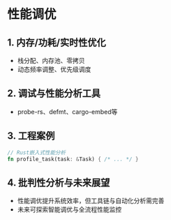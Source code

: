 # 性能调优

## 1. 内存/功耗/实时性优化

- 栈分配、内存池、零拷贝
- 动态频率调整、优先级调度

## 2. 调试与性能分析工具

- probe-rs、defmt、cargo-embed等

## 3. 工程案例

```rust
// Rust嵌入式性能分析
fn profile_task(task: &Task) { /* ... */ }
```

## 4. 批判性分析与未来展望

- 性能调优提升系统效率，但工具链与自动化分析需完善
- 未来可探索智能调优与全流程性能监控
